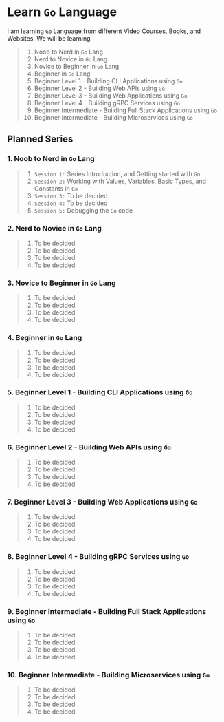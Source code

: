 # Learn `Go` Language

I am learning `Go` Language from different Video Courses, Books, and Websites. We will be learning

> 1. Noob to Nerd in `Go` Lang
> 1. Nerd to Novice in `Go` Lang
> 1. Novice to Beginner in `Go` Lang
> 1. Beginner in `Go` Lang
> 1. Beginner Level 1 - Building CLI Applications using `Go`
> 1. Beginner Level 2 - Building Web APIs using `Go`
> 1. Beginner Level 3 - Building Web Applications using `Go`
> 1. Beginner Level 4 - Building gRPC Services using `Go`
> 1. Beginner Intermediate - Building Full Stack Applications using `Go`
> 1. Beginner Intermediate - Building Microservices using `Go`

## Planned Series

### 1. Noob to Nerd in `Go` Lang

>1. `Session 1:` Series Introduction, and Getting started with `Go`
>1. `Session 2:` Working with Values, Variables, Basic Types, and Constants in `Go`
>1. `Session 3:` To be decided
>1. `Session 4:` To be decided
>1. `Session 5:` Debugging the `Go` code

### 2. Nerd to Novice in `Go` Lang

>1. To be decided
>1. To be decided
>1. To be decided
>1. To be decided

### 3. Novice to Beginner in `Go` Lang

>1. To be decided
>1. To be decided
>1. To be decided
>1. To be decided

### 4. Beginner in `Go` Lang

>1. To be decided
>1. To be decided
>1. To be decided
>1. To be decided

### 5. Beginner Level 1 - Building CLI Applications using `Go`

>1. To be decided
>1. To be decided
>1. To be decided
>1. To be decided

### 6. Beginner Level 2 - Building Web APIs using `Go`

>1. To be decided
>1. To be decided
>1. To be decided
>1. To be decided

### 7. Beginner Level 3 - Building Web Applications using `Go`

>1. To be decided
>1. To be decided
>1. To be decided
>1. To be decided

### 8. Beginner Level 4 - Building gRPC Services using `Go`

>1. To be decided
>1. To be decided
>1. To be decided
>1. To be decided

### 9. Beginner Intermediate - Building Full Stack Applications using `Go`

>1. To be decided
>1. To be decided
>1. To be decided
>1. To be decided

### 10. Beginner Intermediate - Building Microservices using `Go`

>1. To be decided
>1. To be decided
>1. To be decided
>1. To be decided

